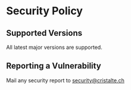 # Security Policy

## Supported Versions

All latest major versions are supported.

## Reporting a Vulnerability

Mail any security report to [security@cristalte.ch](mailto:security@cristalte.ch)

